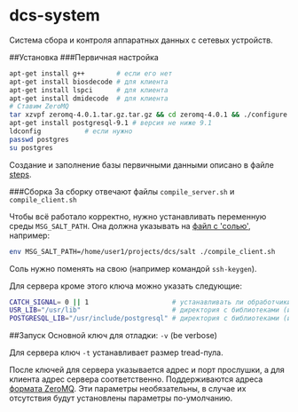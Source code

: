 dcs-system
==========

Система сбора и контроля аппаратных данных с сетевых устройств.

##Установка
###Первичная настройка
```bash
apt-get install g++        # если его нет
apt-get install biosdecode # для клиента
apt-get install lspci      # для клиента
apt-get install dmidecode  # для клиента
# Ставим ZeroMQ
tar xzvpf zeromq-4.0.1.tar.gz.tar.gz && cd zeromq-4.0.1 && ./configure && make && make install
apt-get install postgresql-9.1 # версия не ниже 9.1
ldconfig           # если нужно
passwd postgres
su postgres
```
Создание и заполнение базы первичными данными описано в файле
[steps](https://github.com/kia84/dcs-system/blob/master/sql/steps).


###Сборка
За сборку отвечают файлы `compile_server.sh` и `compile_client.sh`

Чтобы всё работало корректно, нужно устанавливать переменную среды `MSG_SALT_PATH`. Она должна указывать на
[файл с 'солью'](https://github.com/kia84/dcs-system/blob/master/salt), например:
```bash
env MSG_SALT_PATH=/home/user1/projects/dcs/salt ./compile_client.sh
```
Соль нужно поменять на свою (например командой `ssh-keygen`).

Для сервера кроме этого ключа можно указать следующие:

```bash
CATCH_SIGNAL= 0 || 1                     # устанавливать ли обработчики сигналов
USR_LIB="/usr/lib"                       # директория с библиотеками (используется для libpq)
POSTGRESQL_LIB="/usr/include/postgresql" # директория с библиотеками (используется для libpq)
```

##Запуск
Основной ключ для отладки: `-v` (be verbose)

Для сервера ключ `-t` устанавливает размер tread-пула.

После ключей для сервера указывается адрес и порт прослушки, а для клиента адрес сервера соответственно.
Поддерживаются адреса [формата ZeroMQ](http://api.zeromq.org/4-0:zmq-connect#toc2).
Эти параметры необязательны, в случае их отсутствия будут установлены параметры по-умолчанию.
